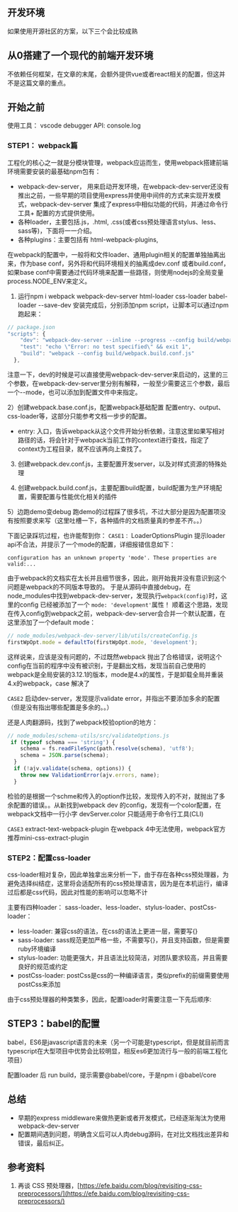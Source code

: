 

## 开发环境
如果使用开源社区的方案，以下三个会比较成熟
## 从0搭建了一个现代的前端开发环境
不依赖任何框架，在文章的末尾，会额外提供vue或者react相关的配置，但这并不是这篇文章的重点。

## 开始之前
使用工具： vscode debugger
API: console.log

### STEP1： webpack篇
工程化的核心之一就是分模块管理，webpack应运而生，使用webpack搭建前端环境需要安装的最基础npm包有：
+ webpack-dev-server， 用来启动开发环境，在webpack-dev-server还没有推出之前，一些早期的项目使用express并使用中间件的方式来实现开发模式，webpack-dev-server 集成了express中相似功能的代码，并通过命令行工具+ 配置的方式提供使用。
+ 各种loader，主要包括.js，.html, .css(或者css预处理语言stylus、less、sass等)，下面将一一介绍。
+ 各种plugins：主要包括有 html-webpack-plugins,
  
在webpack的配置中，一般将和文件loader、通用plugin相关的配置单独抽离出来，作为base conf，另外将和代码环境相关的抽离成dev.conf 或者build.conf，如果base conf中需要通过代码环境来配置一些路径，则使用nodejs的全局变量process.NODE_ENV来定义。

1) 运行npm i webpack webpack-dev-server html-loader css-loader babel-loader --save-dev
安装完成后，分别添加npm script，让脚本可以通过npm 跑起来：

```js
// package.json
"scripts": {
    "dev": "webpack-dev-server --inline --progress --config build/webpack.dev.conf.js --mode development",
    "test": "echo \"Error: no test specified\" && exit 1",
    "build": "webpack --config build/webpack.build.conf.js"
  },
```
注意一下，dev的时候是可以直接使用webpack-dev-server来启动的，这里的三个参数，在webpack-dev-server里分别有解释，一般至少需要这三个参数，最后一个--mode，也可以添加到配置文件中来指定。

2）创建webpack.base.conf.js，配置webpack基础配置
配置entry、output、css-loader等，这部分只能参考文档一步步的配置。
+ entry: 入口，告诉webpack从这个文件开始分析依赖，注意这里如果写相对路径的话，将会针对于webpack当前工作的context进行查找，指定了context为工程目录，就不应该再向上查找了。

3) 创建webpack.dev.conf.js，主要配置开发server，以及对样式资源的特殊处理

4) 创建webpack.build.conf.js，主要配置build配置，build配置为生产环境配置，需要配置与性能优化相关的插件

5）边跑demo变debug
跑demo的过程踩了很多坑，不过大部分是因为配置项没有按照要求来写（这里吐槽一下，各种插件的文档质量真的参差不齐。。）



下面记录踩坑过程，也许能帮到你：
`CASE1：` LoaderOptionsPlugin 提示loader api不合法，并提示了一个mode的配置，详细报错信息如下：

```base
configuration has an unknown property 'mode'. These properties are valid:...
```

由于webpack的文档实在太长并且细节很多，因此，刚开始我并没有意识到这个问题是webpack的不同版本导致的。
于是从源码中直接debug，在node_modules中找到webpack-dev-server，发现执行`webpack(config)`时，这里的config 已经被添加了一个 `mode: 'development'`属性！ 顺着这个思路，发现在传入config到webpack之前，webpack-dev-server会合并一个默认配置，在这里添加了一个default mode：

```js
// node_modules/webpack-dev-server/lib/utils/createConfig.js
firstWpOpt.mode = defaultTo(firstWpOpt.mode, 'development');

```

这样说来，应该是没有问题的，不过既然webpack 抛出了合格错误，说明这个config在当前的程序中没有被识别，于是翻出文档，发现当前自己使用的webpack是全局安装的3.12.1的版本，mode是4.x的属性，于是卸载全局并重装4.x的webpack，case 解决了

`CASE2`  启动dev-server，发现提示validate error，并指出不要添加多余的配置（但是没有指出哪些配置是多余的。。）

还是人肉翻源码，找到了webpack校验option的地方：

```js
// node_modules/schema-utils/src/validateOptions.js
 if (typeof schema === 'string') {
    schema = fs.readFileSync(path.resolve(schema), 'utf8');
    schema = JSON.parse(schema);
  }
  if (!ajv.validate(schema, options)) {
    throw new ValidationError(ajv.errors, name);
  }
```

检验的是根据一个schme和传入的option作比较，发现传入的不对，就抛出了多余配置的错误。。从新找到webpack dev 的config，发现有一个color配置，在webpack文档中一行小字 devServer.color 只能适用于命令行工具(CLI) 

`CASE3` extract-text-webpack-plugin 在webpack 4中无法使用，webpack官方推荐mini-css-extract-plugin

### STEP2：配置css-loader
css-loader相对复杂，因此单独拿出来分析一下，由于存在各种css预处理器，为避免选择纠结症，这里将会适配所有的css预处理语言，因为是在本机运行，编译过后都是css代码，因此对性能的影响可以忽略不计

主要有四种loader： sass-loader、less-loader、stylus-loader、postCss-loader：
+ less-loader: 兼容css的语法，在css的语法上更进一层，需要写{}
+ sass-loader: sass规范更加严格一些，不需要写{}，并且支持函数，但是需要ruby环境编译
+ stylus-loader: 功能更强大，并且语法比较简洁，对团队要求较高，并且需要良好的规范或约定
+ postCss-loader: postCss是css的一种编译语言，类似prefix的前缀需要使用postCss来添加

由于css预处理器的种类繁多，因此，配置loader时需要注意一下先后顺序:


## STEP3：babel的配置
  babel，ES6是javascript语言的未来（另一个可能是typescript，但是就目前而言typescript在大型项目中优势会比较明显，相反es6更加流行与一般的前端工程化项目）
  

配置loader 后 run build，提示需要@babel/core，于是npm i @babel/core


## 总结
+ 早期的express middleware来做热更新或者开发模式，已经逐渐淘汰为使用webpack-dev-server
+ 配置期间遇到问题，明确含义后可以人肉debug源码，在对比文档找出差异和错误，最后纠正。


## 参考资料
1. 再谈 CSS 预处理器，[https://efe.baidu.com/blog/revisiting-css-preprocessors/](https://efe.baidu.com/blog/revisiting-css-preprocessors/)